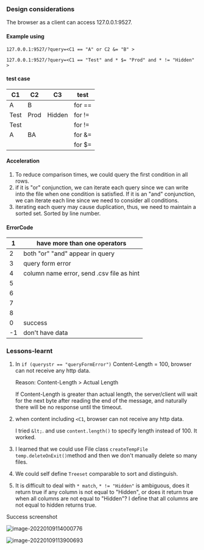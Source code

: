 

### Design considerations

The browser as a client can access 127.0.0.1:9527.

#### Example using

`127.0.0.1:9527/?query=<C1 == "A" or C2 &= "B" >`

`127.0.0.1:9527/?query=<C1 == "Test" and * $= "Prod" and * != "Hidden" >`



#### test case

| C1   | C2   | C3     | test   |
| ---- | ---- | ------ | ------ |
| A    | B    |        | for == |
| Test | Prod | Hidden | for != |
| Test |      |        | for != |
| A    | BA   |        | for &= |
|      |      |        | for $= |



#### Acceleration

1. To reduce comparison times, we could query the first condition in all rows.
2. if it is "or" conjunction, we can iterate each query since we can write into the file when one condition is satisfied. If it is an "and" conjunction, we can iterate each line since we need to consider all conditions.
3. iterating each query may cause duplication, thus, we need to maintain a sorted set. Sorted by line number.



#### ErrorCode

| 1    | have more than one operators              |
| ---- | ----------------------------------------- |
| 2    | both "or" "and" appear in query           |
| 3    | query form error                          |
| 4    | column name error, send .csv file as hint |
| 5    |                                           |
| 6    |                                           |
| 7    |                                           |
| 8    |                                           |
| 0    | success                                   |
| -1   | don't have data                           |









### Lessons-learnt

1. In  `if (querystr == "queryFormError")` Content-Length = 100, browser can not receive any http data. 

   Reason: Content-Length > Actual Length

    If Content-Length is greater than actual length, the server/client will wait for the next byte after reading the end of the message, and naturally there will be no response until the timeout.

2. when content including `<C1`,  browser can not receive any http data.

   I tried `&lt;`.  and use `content.length()` to specify length instead of  100. It worked.

3. I learned that we could use File class `createTempFile` `temp.deleteOnExit()`method and then we don't manually delete so many files.

4. We could self define `Treeset` comparable to sort and distinguish.

4. It is difficult to deal with `* match`,  `* != "Hidden"` is ambiguous, does it return true if any column is not equal to "Hidden", or does it return true when all columns are not equal to "Hidden"?
   I define that all columns are not equal to hidden returns true.
   
   

Success screenshot

![image-20220109114000776](C:\Users\12638\AppData\Roaming\Typora\typora-user-images\image-20220109114000776.png)

![image-20220109113900693](C:\Users\12638\AppData\Roaming\Typora\typora-user-images\image-20220109113900693.png)
